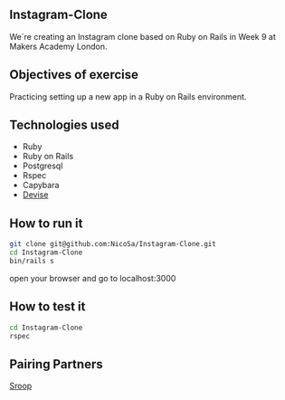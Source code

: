 Instagram-Clone
----
We´re creating an Instagram clone based on Ruby on Rails in Week 9 at Makers Academy London.

Objectives of exercise
----
Practicing setting up a new app in a Ruby on Rails environment.

Technologies used
----
- Ruby
- Ruby on Rails
- Postgresql
- Rspec
- Capybara
- [Devise]

How to run it
----
```sh
git clone git@github.com:NicoSa/Instagram-Clone.git
cd Instagram-Clone
bin/rails s
```
open your browser and go to localhost:3000

How to test it
----
```sh
cd Instagram-Clone
rspec
```

Pairing Partners
----
[Sroop]

[Sroop]:https://github.com/sroop
[Devise]:https://github.com/plataformatec/devise
